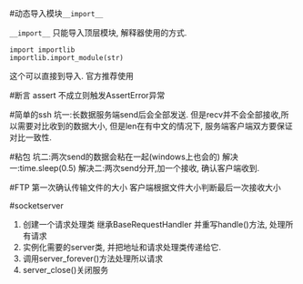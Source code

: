 #动态导入模块`__import__`

`__import__` 只能导入顶层模块, 解释器使用的方式.

```
import importlib
importlib.import_module(str)
```
这个可以直接到导入. 官方推荐使用

#断言 assert
不成立则触发AssertError异常

#简单的ssh
坑一:长数据服务端send后会全部发送. 但是recv并不会全部接收,所以需要对比收到的数据大小, 但是len在有中文的情况下, 服务端客户端双方要保证对比一致性.

#粘包
坑二:两次send的数据会粘在一起(windows上也会的)
解决一:time.sleep(0.5)
解决二:两次send分开,加一个接收, 确认客户端收到.

#FTP
第一次确认传输文件的大小
客户端根据文件大小判断最后一次接收大小

#socketserver

1. 创建一个请求处理类 继承BaseRequestHandler 并重写handle()方法, 处理所有请求
1. 实例化需要的server类, 并把地址和请求处理类传递给它.
1. 调用server_forever()方法处理所以请求
1. server_close()关闭服务
